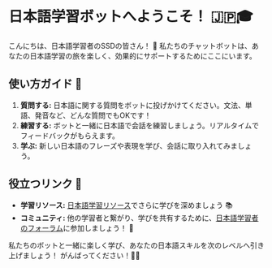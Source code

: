 # 日本語学習ボットへようこそ！ 🇯🇵🎓

こんにちは、日本語学習者のSSDの皆さん！ 🌸 私たちのチャットボットは、あなたの日本語学習の旅を楽しく、効果的にサポートするためにここにいます。

## 使い方ガイド 📝

1. **質問する:** 日本語に関する質問をボットに投げかけてください。文法、単語、発音など、どんな質問でもOKです！
2. **練習する:** ボットと一緒に日本語で会話を練習しましょう。リアルタイムでフィードバックがもらえます。
3. **学ぶ:** 新しい日本語のフレーズや表現を学び、会話に取り入れてみましょう。

## 役立つリンク 🔗

- **学習リソース:** [日本語学習リソース](https://www.japanesepod101.com)でさらに学びを深めましょう 📚
- **コミュニティ:** 他の学習者と繋がり、学びを共有するために、[日本語学習者のフォーラム](https://www.reddit.com/r/LearnJapanese/)に参加しましょう！ 💬

私たちのボットと一緒に楽しく学び、あなたの日本語スキルを次のレベルへ引き上げましょう！ がんばってください！💪😊
